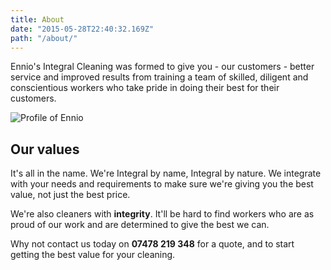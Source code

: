 ```yaml
---
title: About
date: "2015-05-28T22:40:32.169Z"
path: "/about/"
---
```

Ennio's Integral Cleaning was formed to give you - our customers - better service and improved results from training a team of skilled, diligent and conscientious workers who take pride in doing their best for their customers.

![Profile of Ennio](/ennio-profile.png "Profile picture of company founder Ennio")


## Our values

It's all in the name. We're Integral by name, Integral by nature. We integrate with your needs and requirements to make sure we're giving you the best value, not just the best price.

We're also cleaners with **integrity**. It'll be hard to find workers who are as proud of our work and are determined to give the best we can.


<div class="well well--contact">

Why not contact us today on <strong class="sensiblefont">07478 219 348</strong> for a quote, and to start getting the best value for your cleaning.

</div>
